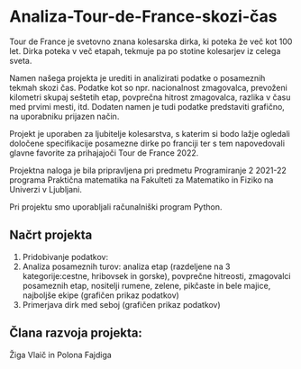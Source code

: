# Analiza-Tour-de-France-skozi-čas
Tour de France je svetovno znana kolesarska dirka, ki poteka že več kot 100 let. Dirka
poteka v več etapah, tekmuje pa po stotine kolesarjev iz celega sveta.

Namen našega projekta je urediti in analizirati podatke o posameznih tekmah skozi čas.
Podatke kot so npr. nacionalnost zmagovalca, prevoženi kilometri skupaj seštetih etap,
povprečna hitrost zmagovalca, razlika v času med prvimi mesti, itd. Dodaten namen je tudi
podatke predstaviti grafično, na uporabniku prijazen način.

Projekt je uporaben za ljubitelje kolesarstva, s katerim si bodo lažje ogledali določene specifikacije posamezne dirke po franciji ter s tem napovedovali glavne favorite za prihajajoči Tour de France 2022.

Projektna naloga je bila pripravljena pri predmetu Programiranje 2 2021-22 programa Praktična matematika na Fakulteti za Matematiko in Fiziko na Univerzi v Ljubljani.

Pri projektu smo uporabljali računalniški program Python.

## Načrt  projekta
1. Pridobivanje podatkov:
2. Analiza posameznih turov: analiza etap (razdeljene na 3 kategorije:cestne, hribovsek in gorske), povprečne hitreosti, zmagovalci posameznih etap, nositelji rumene, zelene, pikčaste in bele majice, najboljše ekipe (grafičen prikaz podatkov)
3. Primerjava dirk med seboj (grafičen prikaz podatkov)


## Člana razvoja projekta:
Žiga Vlaič in Polona Fajdiga

